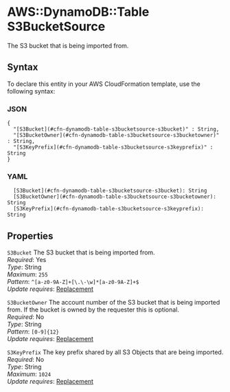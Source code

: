 # AWS::DynamoDB::Table S3BucketSource<a name="aws-properties-dynamodb-table-s3bucketsource"></a>

The S3 bucket that is being imported from\.

## Syntax<a name="aws-properties-dynamodb-table-s3bucketsource-syntax"></a>

To declare this entity in your AWS CloudFormation template, use the following syntax:

### JSON<a name="aws-properties-dynamodb-table-s3bucketsource-syntax.json"></a>

```
{
  "[S3Bucket](#cfn-dynamodb-table-s3bucketsource-s3bucket)" : String,
  "[S3BucketOwner](#cfn-dynamodb-table-s3bucketsource-s3bucketowner)" : String,
  "[S3KeyPrefix](#cfn-dynamodb-table-s3bucketsource-s3keyprefix)" : String
}
```

### YAML<a name="aws-properties-dynamodb-table-s3bucketsource-syntax.yaml"></a>

```
  [S3Bucket](#cfn-dynamodb-table-s3bucketsource-s3bucket): String
  [S3BucketOwner](#cfn-dynamodb-table-s3bucketsource-s3bucketowner): String
  [S3KeyPrefix](#cfn-dynamodb-table-s3bucketsource-s3keyprefix): String
```

## Properties<a name="aws-properties-dynamodb-table-s3bucketsource-properties"></a>

`S3Bucket` <a name="cfn-dynamodb-table-s3bucketsource-s3bucket"></a>
The S3 bucket that is being imported from\.  
_Required_: Yes  
_Type_: String  
_Maximum_: `255`  
_Pattern_: `^[a-z0-9A-Z]+[\.\-\w]*[a-z0-9A-Z]+$`  
_Update requires_: [Replacement](https://docs.aws.amazon.com/AWSCloudFormation/latest/UserGuide/using-cfn-updating-stacks-update-behaviors.html#update-replacement)

`S3BucketOwner` <a name="cfn-dynamodb-table-s3bucketsource-s3bucketowner"></a>
The account number of the S3 bucket that is being imported from\. If the bucket is owned by the requester this is optional\.  
_Required_: No  
_Type_: String  
_Pattern_: `[0-9]{12}`  
_Update requires_: [Replacement](https://docs.aws.amazon.com/AWSCloudFormation/latest/UserGuide/using-cfn-updating-stacks-update-behaviors.html#update-replacement)

`S3KeyPrefix` <a name="cfn-dynamodb-table-s3bucketsource-s3keyprefix"></a>
The key prefix shared by all S3 Objects that are being imported\.  
_Required_: No  
_Type_: String  
_Maximum_: `1024`  
_Update requires_: [Replacement](https://docs.aws.amazon.com/AWSCloudFormation/latest/UserGuide/using-cfn-updating-stacks-update-behaviors.html#update-replacement)

